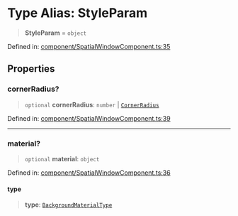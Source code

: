 # Type Alias: StyleParam

> **StyleParam** = `object`

Defined in: [component/SpatialWindowComponent.ts:35](https://github.com/webspatial/webspatial-sdk/blob/4b99b8c118df67a102dd2d333c40fa2b5e426143/core/src/core/component/SpatialWindowComponent.ts#L35)

## Properties

### cornerRadius?

> `optional` **cornerRadius**: `number` \| [`CornerRadius`](CornerRadius.md)

Defined in: [component/SpatialWindowComponent.ts:39](https://github.com/webspatial/webspatial-sdk/blob/4b99b8c118df67a102dd2d333c40fa2b5e426143/core/src/core/component/SpatialWindowComponent.ts#L39)

***

### material?

> `optional` **material**: `object`

Defined in: [component/SpatialWindowComponent.ts:36](https://github.com/webspatial/webspatial-sdk/blob/4b99b8c118df67a102dd2d333c40fa2b5e426143/core/src/core/component/SpatialWindowComponent.ts#L36)

#### type

> **type**: [`BackgroundMaterialType`](BackgroundMaterialType.md)
